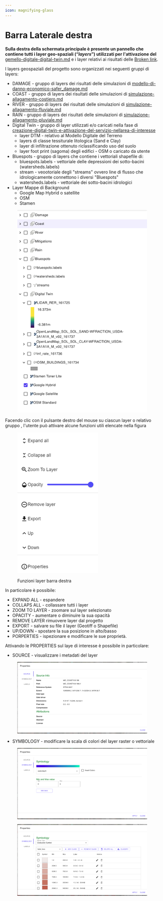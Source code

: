```yaml
---
icon: magnifying-glass
---
```


# Barra Laterale destra

**Sulla destra della schermata principale è presente un pannello che contiene tutti i layer geo-spaziali  (“**_**layers**_**”) utilizzati per l'attivazione del** [gemello-digitale-digital-twin.md](../gemello-digitale-e-attivazione-nuovo-servizio/gemello-digitale-digital-twin.md "mention") e i layer relativi ai risultati delle [Broken link](broken-reference "mention").

I layers geospaziali del progetto sono organizzati nei seguenti gruppi di layers:

* DAMAGE - gruppo di layers dei risultati delle simulazioni di [modello-di-danno-economico-safer\_damage.md](../simulazioni-allagamento-pericolo-e-danno/modello-di-danno-economico-safer\_damage.md "mention")
* COAST - gruppo di layers dei risultati delle simulazioni di [simulazione-allagamento-costiero.md](../simulazioni-allagamento-pericolo-e-danno/definizione-scenario-source-scenarios/simulazione-allagamento-costiero.md "mention")
* RIVER - gruppo di layers dei risultati delle simulazioni di [simulazione-allagamento-fluviale.md](../simulazioni-allagamento-pericolo-e-danno/definizione-scenario-source-scenarios/simulazione-allagamento-fluviale.md "mention")
* RAIN - gruppo di layers dei risultati delle simulazioni di [simulazione-allagamento-pluviale.md](../simulazioni-allagamento-pericolo-e-danno/definizione-scenario-source-scenarios/simulazione-allagamento-pluviale.md "mention")
* Digital Twin - gruppo di layer utilizzati e/o caricati nella fase di [creazione-digital-twin-e-attivazione-del-servizio-nellarea-di-interesse](../gemello-digitale-e-attivazione-nuovo-servizio/creazione-digital-twin-e-attivazione-del-servizio-nellarea-di-interesse/ "mention")
  * layer DTM - relativo al Modello Digitale del Terreno
  * layers di classe tessiturale  litologica (Sand e Clay)
  * layer di infiltrazione ottenuto riclassificando uso del suolo
  * layer foot print (sagoma) degli edifici - OSM o caricato da utente
* Bluespots - gruppo di layers che contiene i vettoriali shapefile di:
  * bluespots.labels - vettoriale delle depressioni dei sotto-bacini (watersheds.labels)
  * stream - veootoriale degli "streams" ovvero line di flusso che idrologicamente connettono i diversi "Bluespots"
  * watersheds.labels - vettoriale dei sotto-bacini idrologici
* Layer Mappe di Background
  * Google Map Hybrid o satellite
  * OSM
  * Stamen

<figure><img src="../.gitbook/assets/layers_destra.png" alt=""><figcaption></figcaption></figure>

Facendo clic con il pulsante destro del mouse su ciascun layer o relativo gruppo , l'utente può attivare alcune funzioni utili elencate nella figura&#x20;

<figure><img src="../.gitbook/assets/image (5).png" alt=""><figcaption><p>Funzioni layer barra destra</p></figcaption></figure>

In particolare è possibile:

* EXPAND ALL - espandere&#x20;
* COLLAPS ALL - collassare tutti i layer
* ZOOM TO LAYER - zoomare sul layer selezionato
* OPACITY - aumentare o diminuire la sua opacità
* REMOVE LAYER rimuovere layer dal progetto
* EXPORT - salvare su file il layer (Geotiff o Shapefile)
* UP/DOWN - spostare la sua posizione in alto/basso&#x20;
* PORPERTIES - ispezionare e modificare  le sue proprietà.

Attivando le PROPERTIES sul laye di interesse è possibile in particolare:

* SOURCE - visualizzare i metadati del layer&#x20;

<figure><img src="../.gitbook/assets/porperties_1.png" alt=""><figcaption></figcaption></figure>

* SYMBOLOGY - modificare la scala di colori del layer raster o vettoriale

<figure><img src="../.gitbook/assets/properties_symbology.png" alt=""><figcaption></figcaption></figure>

<figure><img src="../.gitbook/assets/properties_symbologiy_vector.png" alt=""><figcaption></figcaption></figure>



